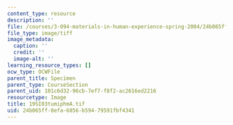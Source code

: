 ```yaml
---
content_type: resource
description: ''
file: /courses/3-094-materials-in-human-experience-spring-2004/24b065ff8efa6856b59479591fbf4341_19SI03tumiphmA.tif
file_type: image/tiff
image_metadata:
  caption: ''
  credit: ''
  image-alt: ''
learning_resource_types: []
ocw_type: OCWFile
parent_title: Specimen
parent_type: CourseSection
parent_uid: 101c6d32-96cb-7ef7-f8f2-ac2616ed2216
resourcetype: Image
title: 19SI03tumiphmA.tif
uid: 24b065ff-8efa-6856-b594-79591fbf4341
---
```

